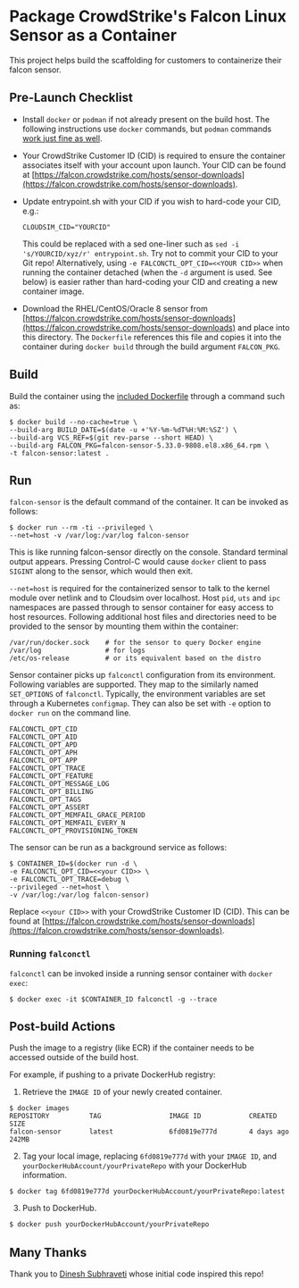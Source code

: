 # Package CrowdStrike's Falcon Linux Sensor as a Container
This project helps build the scaffolding for customers to containerize their falcon sensor.

## Pre-Launch Checklist
* Install `docker` or `podman` if not already present on the build host. The following instructions use `docker` commands, but `podman` commands [work just fine as well](https://developers.redhat.com/blog/2019/02/21/podman-and-buildah-for-docker-users/).

* Your CrowdStrike Customer ID (CID) is required to ensure the container associates itself with your account upon launch. Your CID can be found at [https://falcon.crowdstrike.com/hosts/sensor-downloads](https://falcon.crowdstrike.com/hosts/sensor-downloads).

* Update entrypoint.sh with your CID if you wish to hard-code your CID, e.g.:
  ```console
  CLOUDSIM_CID="YOURCID"
  ```

  This could be replaced with a sed one-liner such as ``sed -i 's/YOURCID/xyz/r' entrypoint.sh``. Try not to commit your CID to your Git repo!
  Alternatively, using `-e FALCONCTL_OPT_CID=<<YOUR CID>>` when running the container detached (when the `-d` argument is used. See below) is easier rather than hard-coding your CID and creating a new container image.

* Download the RHEL/CentOS/Oracle 8 sensor from [https://falcon.crowdstrike.com/hosts/sensor-downloads](https://falcon.crowdstrike.com/hosts/sensor-downloads) and place into this directory. The ``Dockerfile`` references this file and copies it into the container during ``docker build`` through the build argument `FALCON_PKG`.

## Build
Build the container using the [included Dockerfile](https://github.com/CrowdStrike/dockerfiles/blob/master/Dockerfile) through a command such as:

```shell
$ docker build --no-cache=true \
--build-arg BUILD_DATE=$(date -u +'%Y-%m-%dT%H:%M:%SZ') \
--build-arg VCS_REF=$(git rev-parse --short HEAD) \
--build-arg FALCON_PKG=falcon-sensor-5.33.0-9808.el8.x86_64.rpm \
-t falcon-sensor:latest .
```

## Run
`falcon-sensor` is the default command of the container.  It can be invoked
as follows:

```shell
$ docker run --rm -ti --privileged \
--net=host -v /var/log:/var/log falcon-sensor
```

This is like running falcon-sensor directly on the console.  Standard terminal
output appears. Pressing Control-C would cause `docker` client to pass
`SIGINT` along to the sensor, which would then exit.

`--net=host` is required for the containerized sensor to talk to the kernel
module over netlink and to Cloudsim over localhost. Host `pid`, `uts` and
`ipc` namespaces are passed through to sensor container for easy access to
host resources. Following additional host files and directories need to be
provided to the sensor by mounting them within the container:

```shell
/var/run/docker.sock    # for the sensor to query Docker engine
/var/log                # for logs
/etc/os-release         # or its equivalent based on the distro
```

Sensor container picks up `falconctl` configuration from its environment.
Following variables are supported.  They map to the similarly named
`SET_OPTIONS` of `falconctl`.  Typically, the environment variables
are set through a Kubernetes `configmap`.  They can also be set with
`-e` option to `docker run` on the command line.

```shell
FALCONCTL_OPT_CID
FALCONCTL_OPT_AID
FALCONCTL_OPT_APD
FALCONCTL_OPT_APH
FALCONCTL_OPT_APP
FALCONCTL_OPT_TRACE
FALCONCTL_OPT_FEATURE
FALCONCTL_OPT_MESSAGE_LOG
FALCONCTL_OPT_BILLING
FALCONCTL_OPT_TAGS
FALCONCTL_OPT_ASSERT
FALCONCTL_OPT_MEMFAIL_GRACE_PERIOD
FALCONCTL_OPT_MEMFAIL_EVERY_N
FALCONCTL_OPT_PROVISIONING_TOKEN
```

The sensor can be run as a background service as follows:

```shell
$ CONTAINER_ID=$(docker run -d \
-e FALCONCTL_OPT_CID=<<your CID>> \
-e FALCONCTL_OPT_TRACE=debug \
--privileged --net=host \
-v /var/log:/var/log falcon-sensor)
```

Replace ``<<your CID>>`` with your CrowdStrike Customer ID (CID). This can be found at [https://falcon.crowdstrike.com/hosts/sensor-downloads](https://falcon.crowdstrike.com/hosts/sensor-downloads).

### Running `falconctl`
`falconctl` can be invoked inside a running sensor container with `docker exec`:

```shell
$ docker exec -it $CONTAINER_ID falconctl -g --trace
```

## Post-build Actions
Push the image to a registry (like ECR) if the container needs to be accessed outside of the build host.

For example, if pushing to a private DockerHub registry:

1) Retrieve the ``IMAGE ID`` of your newly created container.
```shell
$ docker images
REPOSITORY          TAG                 IMAGE ID            CREATED             SIZE
falcon-sensor       latest              6fd0819e777d        4 days ago          242MB
```

2) Tag your local image, replacing ``6fd0819e777d`` with your ``IMAGE ID``, and ``yourDockerHubAccount/yourPrivateRepo`` with your DockerHub information.
```shell
$ docker tag 6fd0819e777d yourDockerHubAccount/yourPrivateRepo:latest
```

3) Push to DockerHub.
```bash
$ docker push yourDockerHubAccount/yourPrivateRepo
```

## Many Thanks
Thank you to [Dinesh Subhraveti](https://www.linkedin.com/in/subhraveti/) whose initial code inspired this repo!
